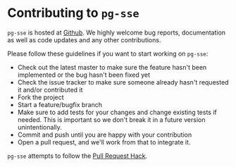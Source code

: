 # Contributing to `pg-sse`

`pg-sse` is hosted at [Github](http://github.com/suhlig/`pg-sse`). We highly welcome bug reports, documentation as well as code updates and any other contributions.

Please follow these guidelines if you want to start working on `pg-sse`:

* Check out the latest master to make sure the feature hasn't been implemented or the bug hasn't been fixed yet
* Check the issue tracker to make sure someone already hasn't requested it and/or contributed it
* Fork the project
* Start a feature/bugfix branch
* Make sure to add tests for your changes and change existing tests if needed. This is important so we don't break it in a future version unintentionally.
* Commit and push until you are happy with your contribution
* Open a pull request, and we'll work from that to integrate it.

`pg-sse` attempts to follow the [Pull Request Hack](http://felixge.de/2013/03/11/the-pull-request-hack.html).
